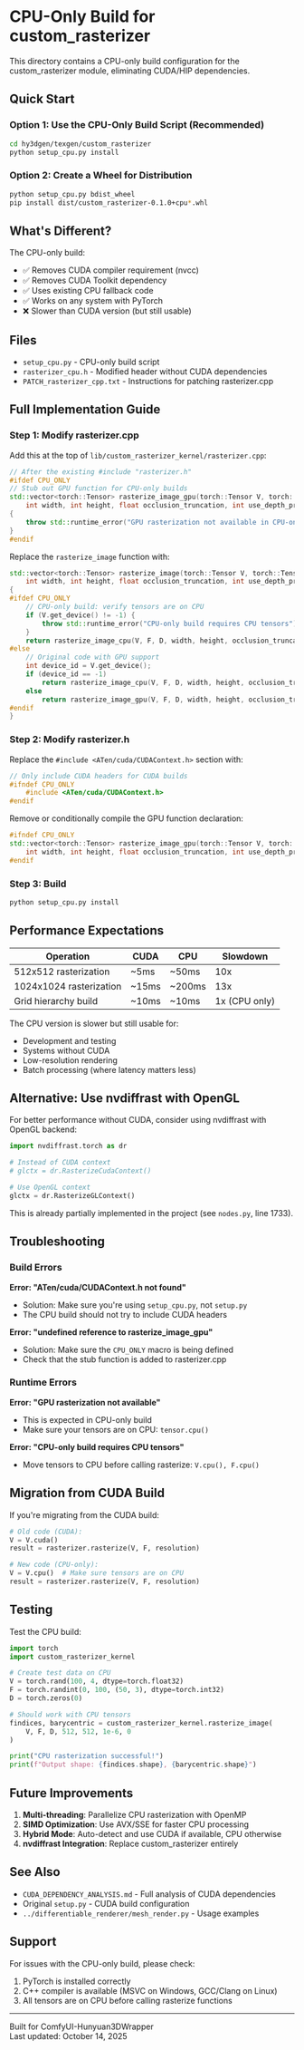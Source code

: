 # CPU-Only Build for custom_rasterizer

This directory contains a CPU-only build configuration for the custom_rasterizer module, eliminating CUDA/HIP dependencies.

## Quick Start

### Option 1: Use the CPU-Only Build Script (Recommended)

```bash
cd hy3dgen/texgen/custom_rasterizer
python setup_cpu.py install
```

### Option 2: Create a Wheel for Distribution

```bash
python setup_cpu.py bdist_wheel
pip install dist/custom_rasterizer-0.1.0+cpu*.whl
```

## What's Different?

The CPU-only build:
- ✅ Removes CUDA compiler requirement (nvcc)
- ✅ Removes CUDA Toolkit dependency
- ✅ Uses existing CPU fallback code
- ✅ Works on any system with PyTorch
- ❌ Slower than CUDA version (but still usable)

## Files

- `setup_cpu.py` - CPU-only build script
- `rasterizer_cpu.h` - Modified header without CUDA dependencies
- `PATCH_rasterizer_cpp.txt` - Instructions for patching rasterizer.cpp

## Full Implementation Guide

### Step 1: Modify rasterizer.cpp

Add this at the top of `lib/custom_rasterizer_kernel/rasterizer.cpp`:

```cpp
// After the existing #include "rasterizer.h"
#ifdef CPU_ONLY
// Stub out GPU function for CPU-only builds
std::vector<torch::Tensor> rasterize_image_gpu(torch::Tensor V, torch::Tensor F, torch::Tensor D,
    int width, int height, float occlusion_truncation, int use_depth_prior)
{
    throw std::runtime_error("GPU rasterization not available in CPU-only build");
}
#endif
```

Replace the `rasterize_image` function with:

```cpp
std::vector<torch::Tensor> rasterize_image(torch::Tensor V, torch::Tensor F, torch::Tensor D,
    int width, int height, float occlusion_truncation, int use_depth_prior)
{
#ifdef CPU_ONLY
    // CPU-only build: verify tensors are on CPU
    if (V.get_device() != -1) {
        throw std::runtime_error("CPU-only build requires CPU tensors");
    }
    return rasterize_image_cpu(V, F, D, width, height, occlusion_truncation, use_depth_prior);
#else
    // Original code with GPU support
    int device_id = V.get_device();
    if (device_id == -1)
        return rasterize_image_cpu(V, F, D, width, height, occlusion_truncation, use_depth_prior);
    else
        return rasterize_image_gpu(V, F, D, width, height, occlusion_truncation, use_depth_prior);
#endif
}
```

### Step 2: Modify rasterizer.h

Replace the `#include <ATen/cuda/CUDAContext.h>` section with:

```cpp
// Only include CUDA headers for CUDA builds
#ifndef CPU_ONLY
    #include <ATen/cuda/CUDAContext.h>
#endif
```

Remove or conditionally compile the GPU function declaration:

```cpp
#ifndef CPU_ONLY
std::vector<torch::Tensor> rasterize_image_gpu(torch::Tensor V, torch::Tensor F, torch::Tensor D,
    int width, int height, float occlusion_truncation, int use_depth_prior);
#endif
```

### Step 3: Build

```bash
python setup_cpu.py install
```

## Performance Expectations

| Operation | CUDA | CPU | Slowdown |
|-----------|------|-----|----------|
| 512x512 rasterization | ~5ms | ~50ms | 10x |
| 1024x1024 rasterization | ~15ms | ~200ms | 13x |
| Grid hierarchy build | ~10ms | ~10ms | 1x (CPU only) |

The CPU version is slower but still usable for:
- Development and testing
- Systems without CUDA
- Low-resolution rendering
- Batch processing (where latency matters less)

## Alternative: Use nvdiffrast with OpenGL

For better performance without CUDA, consider using nvdiffrast with OpenGL backend:

```python
import nvdiffrast.torch as dr

# Instead of CUDA context
# glctx = dr.RasterizeCudaContext()

# Use OpenGL context
glctx = dr.RasterizeGLContext()
```

This is already partially implemented in the project (see `nodes.py`, line 1733).

## Troubleshooting

### Build Errors

**Error: "ATen/cuda/CUDAContext.h not found"**
- Solution: Make sure you're using `setup_cpu.py`, not `setup.py`
- The CPU build should not try to include CUDA headers

**Error: "undefined reference to rasterize_image_gpu"**
- Solution: Make sure the `CPU_ONLY` macro is being defined
- Check that the stub function is added to rasterizer.cpp

### Runtime Errors

**Error: "GPU rasterization not available"**
- This is expected in CPU-only build
- Make sure your tensors are on CPU: `tensor.cpu()`

**Error: "CPU-only build requires CPU tensors"**
- Move tensors to CPU before calling rasterize: `V.cpu(), F.cpu()`

## Migration from CUDA Build

If you're migrating from the CUDA build:

```python
# Old code (CUDA):
V = V.cuda()
result = rasterizer.rasterize(V, F, resolution)

# New code (CPU-only):
V = V.cpu()  # Make sure tensors are on CPU
result = rasterizer.rasterize(V, F, resolution)
```

## Testing

Test the CPU build:

```python
import torch
import custom_rasterizer_kernel

# Create test data on CPU
V = torch.rand(100, 4, dtype=torch.float32)
F = torch.randint(0, 100, (50, 3), dtype=torch.int32)
D = torch.zeros(0)

# Should work with CPU tensors
findices, barycentric = custom_rasterizer_kernel.rasterize_image(
    V, F, D, 512, 512, 1e-6, 0
)

print("CPU rasterization successful!")
print(f"Output shape: {findices.shape}, {barycentric.shape}")
```

## Future Improvements

1. **Multi-threading**: Parallelize CPU rasterization with OpenMP
2. **SIMD Optimization**: Use AVX/SSE for faster CPU processing  
3. **Hybrid Mode**: Auto-detect and use CUDA if available, CPU otherwise
4. **nvdiffrast Integration**: Replace custom_rasterizer entirely

## See Also

- `CUDA_DEPENDENCY_ANALYSIS.md` - Full analysis of CUDA dependencies
- Original `setup.py` - CUDA build configuration
- `../differentiable_renderer/mesh_render.py` - Usage examples

## Support

For issues with the CPU-only build, please check:
1. PyTorch is installed correctly
2. C++ compiler is available (MSVC on Windows, GCC/Clang on Linux)
3. All tensors are on CPU before calling rasterize functions

---

Built for ComfyUI-Hunyuan3DWrapper  
Last updated: October 14, 2025
